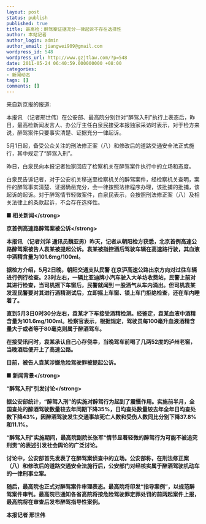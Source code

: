 ```yaml
---
layout: post
status: publish
published: true
title: 最高检：醉驾案证据充分一律起诉不存在选择性
author: 本站记者
author_login: admin
author_email: jiangwei909@gmail.com
wordpress_id: 548
wordpress_url: http://www.gzjtlaw.com/?p=548
date: 2011-05-24 06:40:59.000000000 +08:00
categories:
- 新闻动态
tags: []
comments: []
---
```

来自新京报的报道:

本报讯 （记者邢世伟）在公安部、最高院分别针对&ldquo;醉驾入刑&rdquo;执行上表态后，昨日，最高检新闻发言人、办公厅主任白泉民接受本报独家采访时表示，对于检方来说，醉驾案件只要事实清楚、证据充分一律起诉。

5月1日起，备受公众关注的刑法修正案（八）和修改后的道路交通安全法正式施行，其中规定了&ldquo;醉驾入刑&rdquo;。

昨日，白泉民向本报记者独家回应了检察机关在醉驾案件执行中的立场和态度。

白泉民告诉记者，对于公安机关移送至检察机关的醉驾案件，经检察机关查明，案件的醉驾事实清楚、证据确凿充分，会一律按照法律程序办理，该批捕的批捕，该起诉的起诉。对于醉驾情节轻微案件，白泉民表示，会按照刑法修正案（八）及相关法律上的条款起诉，不会存在选择性。

<strong>■ 相关新闻<&#47;strong>

<strong>京首例高速路醉驾案被公诉<&#47;strong>

本报讯 （记者刘洋 通讯员魏亚男）昨天，记者从朝阳检方获悉，北京首例高速公路醉驾案被告人袁某被提起公诉。袁某被指控酒后驾驶车辆在高速路行驶，其血液中酒精含量为101.6mg&#47;100ml。

据检方介绍，5月2日晚，朝阳交通支队民警 在京沪高速公路出京方向对过往车辆进行例行检查。23时左右，一辆比亚迪牌小汽车驶入大羊坊收费站，民警上前对其进行检查，当司机摇下车窗后，民警就闻到 一股酒气从车内涌出。但司机袁某发现民警要对其进行酒精测试后，立即摇上车窗、锁上车门拒绝检查，还在车内睡着了。

直到5月3日0时30分左右，袁某才下车接受酒精检测。经鉴定，袁某血液中酒精含量为101.6mg&#47;100ml。检察官表示，根据规定，驾驶员每100毫升血液酒精含量大于或者等于80毫克则属于醉酒驾车。

在接受讯问时，袁某承认自己心存侥幸，当晚驾车前喝了几两52度的泸州老窖，当晚酒后便开上了高速公路。

目前，被告人袁某涉嫌危险驾驶罪被提起公诉。

<strong>■ 新闻背景<&#47;strong>

<strong>&ldquo;醉驾入刑&rdquo;引发讨论<&#47;strong>

据公安部统计，&ldquo;醉驾入刑&rdquo;的实施对醉驾行为起到了震慑作用。实施前半月，全国查处的醉酒驾驶数量较去年同期下降35%，日均查处数量较去年全年日均查处数下降43%，因醉酒驾驶发生交通事故死亡人数和受伤人数同比分别下降37.8%和11.1%。

&ldquo;醉驾入刑&rdquo;实施期间，最高院副院长张军&ldquo;情节显著轻微的醉驾行为可能不被追究刑责&rdquo;的表述引发社会舆论的广泛讨论。

讨论中，公安部首先发表了在醉驾案侦查中的立场。公安部称，在刑法修正案（八）和修改后的道路交通安全法施行后，公安部门对经核实属于醉酒驾驶机动车的一律刑事立案。

随后，最高院也正式对醉驾案件审理表态。最高院将印发&ldquo;指导案例&rdquo;，以规范醉驾案件审判。最高院已通知各省高院将按危险驾驶罪定罪处罚的前两起案件上报，最高院将在审查后发布醉驾指导性案例。

本报记者 邢世伟

